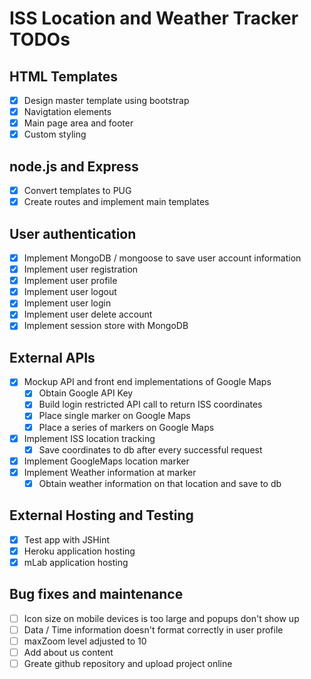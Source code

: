 # ISS Location and Weather Tracker TODOs

## HTML Templates
- [x] Design master template using bootstrap
- [x] Navigtation elements
- [x] Main page area and footer
- [x] Custom styling

## node.js and Express
- [x] Convert templates to PUG
- [x] Create routes and implement main templates

## User authentication
- [x] Implement MongoDB / mongoose to save user account information
- [x] Implement user registration
- [x] Implement user profile
- [x] Implement user logout
- [x] Implement user login
- [x] Implement user delete account
- [x] Implement session store with MongoDB

## External APIs
- [x] Mockup API and front end implementations of Google Maps
    - [x] Obtain Google API Key
    - [x] Build login restricted API call to return ISS coordinates
    - [x] Place single marker on Google Maps
    - [x] Place a series of markers on Google Maps
- [x] Implement ISS location tracking
    - [x] Save coordinates to db after every successful request
- [x] Implement GoogleMaps location marker
- [x] Implement Weather information at marker
    - [x] Obtain weather information on that location and save to db

## External Hosting and Testing
- [x] Test app with JSHint
- [x] Heroku application hosting
- [x] mLab application hosting

## Bug fixes and maintenance
- [ ] Icon size on mobile devices is too large and popups don't show up
- [ ] Data / Time information doesn't format correctly in user profile
- [ ] maxZoom level adjusted to 10
- [ ] Add about us content
- [ ] Greate github repository and upload project online